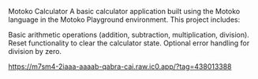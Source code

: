 Motoko Calculator
A basic calculator application built using the Motoko language in the Motoko Playground environment.
This project includes:

Basic arithmetic operations (addition, subtraction, multiplication, division).
Reset functionality to clear the calculator state.
Optional error handling for division by zero.

https://m7sm4-2iaaa-aaaab-qabra-cai.raw.ic0.app/?tag=438013388
